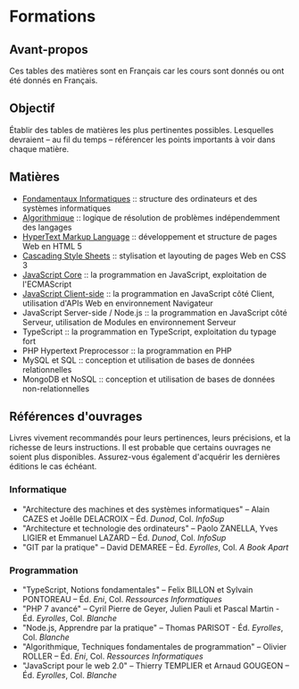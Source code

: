 # Formations

## Avant-propos

Ces tables des matières sont en Français car les cours sont donnés ou ont été donnés en Français.


## Objectif

Établir des tables de matières les plus pertinentes possibles. Lesquelles devraient – au fil du temps – référencer les points importants à voir dans chaque matière.


## Matières

* [Fondamentaux Informatiques](/fondamentaux-informatiques.md) :: structure des ordinateurs et des systèmes informatiques
* [Algorithmique](/algorithmique.md) :: logique de résolution de problèmes indépendemment des langages
* [HyperText Markup Language](/html.md) :: développement et structure de pages Web en HTML 5
* [Cascading Style Sheets](/css.md) :: stylisation et layouting de pages Web en CSS 3
* [JavaScript Core](/javascript-core.md) :: la programmation en JavaScript, exploitation de l'ECMAScript
* [JavaScript Client-side](/javascript-client.md) :: la programmation en JavaScript côté Client, utilisation d'APIs Web en environnement Navigateur
* JavaScript Server-side / Node.js :: la programmation en JavaScript côté Serveur, utilisation de Modules en environnement Serveur
* TypeScript :: la programmation en TypeScript, exploitation du typage fort
* PHP Hypertext Preprocessor :: la programmation en PHP
* MySQL et SQL :: conception et utilisation de bases de données relationnelles
* MongoDB et NoSQL :: conception et utilisation de bases de données non-relationnelles


## Références d'ouvrages

Livres vivement recommandés pour leurs pertinences, leurs précisions, et la richesse de leurs instructions. Il est probable que certains ouvrages ne soient plus disponibles. Assurez-vous également d'acquérir les dernières éditions le cas échéant.

### Informatique
- "Architecture des machines et des systèmes informatiques" – Alain CAZES et Joêlle DELACROIX – Éd. _Dunod_, Col. _InfoSup_
- "Architecture et technologie des ordinateurs" – Paolo ZANELLA, Yves LIGIER et Emmanuel LAZARD – Éd. _Dunod_, Col. _InfoSup_
- "GIT par la pratique" – David DEMAREE – Éd. _Eyrolles_, Col. _A Book Apart_

### Programmation
- "TypeScript, Notions fondamentales" – Felix BILLON et Sylvain PONTOREAU – Éd. _Eni_, Col. _Ressources Informatiques_
- "PHP 7 avancé" – Cyril Pierre de Geyer, Julien Pauli et Pascal Martin - Éd. _Eyrolles_, Col. _Blanche_
- "Node.js, Apprendre par la pratique" – Thomas PARISOT - Éd. _Eyrolles_, Col. _Blanche_
- "Algorithmique, Techniques fondamentales de programmation" – Olivier ROLLER – Éd. _Eni_, Col. _Ressources Informatiques_
- "JavaScript pour le web 2.0" – Thierry TEMPLIER et Arnaud GOUGEON – Éd. _Eyrolles_, Col. _Blanche_